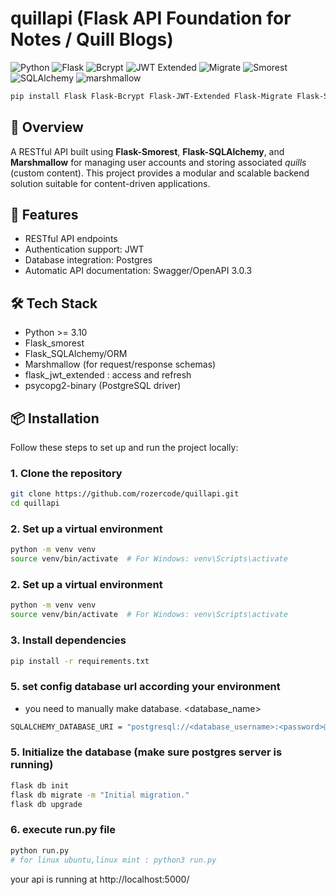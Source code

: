 # quillapi (Flask API Foundation for Notes / Quill Blogs)

![Python](https://img.shields.io/badge/Python-blue?logo=python&logoColor=white)
![Flask](https://img.shields.io/badge/Flask-2F2F2F?logo=flask&logoColor=white)
![Bcrypt](https://img.shields.io/badge/Bcrypt-Encryption-blue?logo=flask&logoColor=white)
![JWT Extended](https://img.shields.io/badge/JWT_Extended-Auth-4169E1?logo=flask&logoColor=white)
![Migrate](https://img.shields.io/badge/Migrate-DB--Migrations-red?logo=flask&logoColor=white)
![Smorest](https://img.shields.io/badge/Smorest-API-2E8B57?logo=flask&logoColor=white)
![SQLAlchemy](https://img.shields.io/badge/SQLAlchemy-ORM-32CD32?logo=flask&logoColor=white)
![marshmallow](https://img.shields.io/badge/marshmallow-Schema-orange?logo=python&logoColor=white)

```bash
pip install Flask Flask-Bcrypt Flask-JWT-Extended Flask-Migrate Flask-Smorest SQLAlchemy marshmallow python-dotenv
```

## 📌 Overview

A RESTful API built using **Flask-Smorest**, **Flask-SQLAlchemy**, and **Marshmallow** for managing user accounts and storing associated *quills* (custom content). This project provides a modular and scalable backend solution suitable for content-driven applications.


## 🚀 Features

- RESTful API endpoints
- Authentication support: JWT
- Database integration: Postgres
- Automatic API documentation: Swagger/OpenAPI 3.0.3

## 🛠 Tech Stack

- Python >= 3.10
- Flask_smorest
- Flask_SQLAlchemy/ORM
- Marshmallow (for request/response schemas)
- flask_jwt_extended : access and refresh 
- psycopg2-binary (PostgreSQL driver)
## 📦 Installation

Follow these steps to set up and run the project locally:

### 1. Clone the repository
```bash
git clone https://github.com/rozercode/quillapi.git
cd quillapi
```

### 2. Set up a virtual environment
```bash
python -m venv venv
source venv/bin/activate  # For Windows: venv\Scripts\activate
```

### 2. Set up a virtual environment
```bash
python -m venv venv
source venv/bin/activate  # For Windows: venv\Scripts\activate
```

### 3. Install dependencies
```bash
pip install -r requirements.txt
```
### 5. set config database url according your environment 
- you need to manually make database. <database_name>
```bash
SQLALCHEMY_DATABASE_URI = "postgresql://<database_username>:<password>@localhost/<database_name>"
```

### 5. Initialize the database (make sure postgres server is running)
```bash
flask db init
flask db migrate -m "Initial migration."
flask db upgrade
```

### 6. execute run.py file
```bash
python run.py
# for linux ubuntu,linux mint : python3 run.py
```
your api is running at http://localhost:5000/






